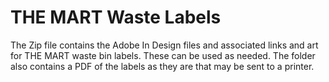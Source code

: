 # THE MART Waste Labels

The Zip file contains the Adobe In Design files and associated links and art for THE MART waste bin labels. These can be used as needed. The folder also contains a PDF of the labels as they are that may be sent to a printer.
